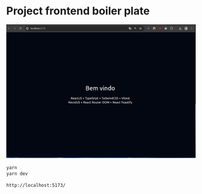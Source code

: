 # Project frontend boiler plate

<img src="./image.png" alt="welcome">

```
yarn
yarn dev
```

``http://localhost:5173/``